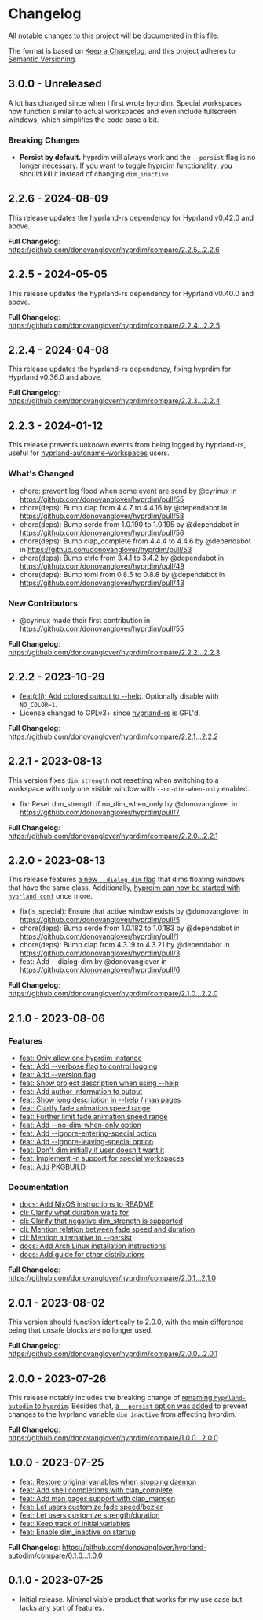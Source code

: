 # Changelog

All notable changes to this project will be documented in this file.

The format is based on [Keep a Changelog](https://keepachangelog.com/en/1.0.0/),
and this project adheres to [Semantic Versioning](https://semver.org/spec/v2.0.0.html).

## 3.0.0 - Unreleased

A lot has changed since when I first wrote hyprdim. Special workspaces now function similar to actual workspaces and even include fullscreen windows, which simplifies the code base a bit.

### Breaking Changes

- **Persist by default.** hyprdim will always work and the `--persist` flag is no longer necessary. If you want to toggle hyprdim functionality, you should kill it instead of changing `dim_inactive`.

## 2.2.6 - 2024-08-09

This release updates the hyprland-rs dependency for Hyprland v0.42.0 and above.

**Full Changelog**: https://github.com/donovanglover/hyprdim/compare/2.2.5...2.2.6

## 2.2.5 - 2024-05-05

This release updates the hyprland-rs dependency for Hyprland v0.40.0 and above.

**Full Changelog**: https://github.com/donovanglover/hyprdim/compare/2.2.4...2.2.5

## 2.2.4 - 2024-04-08

This release updates the hyprland-rs dependency, fixing hyprdim for Hyprland v0.36.0 and above.

**Full Changelog**: https://github.com/donovanglover/hyprdim/compare/2.2.3...2.2.4

## 2.2.3 - 2024-01-12

This release prevents unknown events from being logged by hyprland-rs, useful for [hyprland-autoname-workspaces](https://github.com/hyprland-community/hyprland-autoname-workspaces) users.

### What's Changed

- chore: prevent log flood when some event are send by @cyrinux in https://github.com/donovanglover/hyprdim/pull/55
- chore(deps): Bump clap from 4.4.7 to 4.4.16 by @dependabot in https://github.com/donovanglover/hyprdim/pull/58
- chore(deps): Bump serde from 1.0.190 to 1.0.195 by @dependabot in https://github.com/donovanglover/hyprdim/pull/56
- chore(deps): Bump clap_complete from 4.4.4 to 4.4.6 by @dependabot in https://github.com/donovanglover/hyprdim/pull/53
- chore(deps): Bump ctrlc from 3.4.1 to 3.4.2 by @dependabot in https://github.com/donovanglover/hyprdim/pull/49
- chore(deps): Bump toml from 0.8.5 to 0.8.8 by @dependabot in https://github.com/donovanglover/hyprdim/pull/43

### New Contributors

- @cyrinux made their first contribution in https://github.com/donovanglover/hyprdim/pull/55

**Full Changelog**: https://github.com/donovanglover/hyprdim/compare/2.2.2...2.2.3

## 2.2.2 - 2023-10-29

- [feat(cli): Add colored output to --help](https://github.com/donovanglover/hyprdim/commit/c9be9b037616c5b929d177c8c5dfb82f34242d8d). Optionally disable with `NO_COLOR=1`.
- License changed to GPLv3+ since [hyprland-rs](https://github.com/hyprland-community/hyprland-rs) is GPL'd.

**Full Changelog**: https://github.com/donovanglover/hyprdim/compare/2.2.1...2.2.2

## 2.2.1 - 2023-08-13

This version fixes `dim_strength` not resetting when switching to a workspace with only one visible window with `--no-dim-when-only` enabled.

- fix: Reset dim_strength if no_dim_when_only by @donovanglover in https://github.com/donovanglover/hyprdim/pull/7

**Full Changelog**: https://github.com/donovanglover/hyprdim/compare/2.2.0...2.2.1

## 2.2.0 - 2023-08-13

This release features [a new `--dialog-dim` flag](https://github.com/donovanglover/hyprdim/blob/e8a10490b2b9ce584e4d31a0c2b873ce64e7ca32/src/cli.rs#L94-L106) that dims floating windows that have the same class. Additionally, [hyprdim can now be started with `hyprland.conf`](https://github.com/donovanglover/hyprdim/issues/4) once more.

- fix(is_special): Ensure that active window exists by @donovanglover in https://github.com/donovanglover/hyprdim/pull/5
- chore(deps): Bump serde from 1.0.182 to 1.0.183 by @dependabot in https://github.com/donovanglover/hyprdim/pull/1
- chore(deps): Bump clap from 4.3.19 to 4.3.21 by @dependabot in https://github.com/donovanglover/hyprdim/pull/3
- feat: Add --dialog-dim by @donovanglover in https://github.com/donovanglover/hyprdim/pull/6

**Full Changelog**: https://github.com/donovanglover/hyprdim/compare/2.1.0...2.2.0

## 2.1.0 - 2023-08-06

### Features

- [feat: Only allow one hyprdim instance](https://github.com/donovanglover/hyprdim/commit/3eef596d2c5a694aeb94c22ff3777ecfc5df322e)
- [feat: Add --verbose flag to control logging](https://github.com/donovanglover/hyprdim/commit/2ebd60675c3fb892b5859285e08a819a0942e5fa)
- [feat: Add --version flag](https://github.com/donovanglover/hyprdim/commit/77e1efcc9584e63b5bc098b5013d97f946492f47)
- [feat: Show project description when using --help](https://github.com/donovanglover/hyprdim/commit/0f8736eed79ef2f482d330a92c3a0117d2ba9d4a)
- [feat: Add author information to output](https://github.com/donovanglover/hyprdim/commit/35eb630e2a4914c4f07462d53f4a90dd42a5da87)
- [feat: Show long description in --help / man pages](https://github.com/donovanglover/hyprdim/commit/be398fc265f5f7c8aeafee4c6ed02002785ea949)
- [feat: Clarify fade animation speed range](https://github.com/donovanglover/hyprdim/commit/859b6ea46a329ba354007d8c4672e90386a4959c)
- [feat: Further limit fade animation speed range](https://github.com/donovanglover/hyprdim/commit/2ed56ba9104efa249fcd77adb1f7e239270cf308)
- [feat: Add --no-dim-when-only option](https://github.com/donovanglover/hyprdim/commit/07cbeee8d9bbb92926c743a7592b176408644e15)
- [feat: Add --ignore-entering-special option](https://github.com/donovanglover/hyprdim/commit/ce77e50c61b1b4598ed147c1f62d0ae4779b4223)
- [feat: Add --ignore-leaving-special option](https://github.com/donovanglover/hyprdim/commit/f01b80ec394f591c24cbb7fe8cf600eac4e63c5a)
- [feat: Don't dim initially if user doesn't want it](https://github.com/donovanglover/hyprdim/commit/3615b593a9d48dfc352ea8ba54abc166d726f922)
- [feat: Implement -n support for special workspaces](https://github.com/donovanglover/hyprdim/commit/1d40cb5e72482ab87a271afbaab7156181820fe3)
- [feat: Add PKGBUILD](https://github.com/donovanglover/hyprdim/commit/e5cfa1e7f756689e8746c3b414171eb307d7df8f)

### Documentation

- [docs: Add NixOS instructions to README](https://github.com/donovanglover/hyprdim/commit/a65db271bb0827e349e3ccb83b67ec9cae6a1a39)
- [cli: Clarify what duration waits for](https://github.com/donovanglover/hyprdim/commit/65e08b3fc58a14601c973d01af616907a1868777)
- [cli: Clarify that negative dim_strength is supported](https://github.com/donovanglover/hyprdim/commit/b43daee029fbff6d0d8f9b60e68bea97c19d9eea)
- [cli: Mention relation between fade speed and duration](https://github.com/donovanglover/hyprdim/commit/8f3916065fd999a67015eb7fea3cacf55c457c4d)
- [cli: Mention alternative to --persist](https://github.com/donovanglover/hyprdim/commit/d015c970c2eaf8472d4607539aab8665d171ab56)
- [docs: Add Arch Linux installation instructions](https://github.com/donovanglover/hyprdim/commit/a7a8974aa36b8e396c2a2bbe06d996f4a9d30876)
- [docs: Add guide for other distributions](https://github.com/donovanglover/hyprdim/commit/ad487a01dc5452554701f471eb602405a83a76d5)

**Full Changelog**: https://github.com/donovanglover/hyprdim/compare/2.0.1...2.1.0

## 2.0.1 - 2023-08-02

This version should function identically to 2.0.0, with the main difference being that unsafe blocks are no longer used.

**Full Changelog**: https://github.com/donovanglover/hyprdim/compare/2.0.0...2.0.1

## 2.0.0 - 2023-07-26

This release notably includes the breaking change of [renaming `hyprland-autodim` to `hyprdim`](https://github.com/donovanglover/hyprdim/commit/c8d0a13a603b671f3384ff27c6d25f7da63537ec). Besides that, [a `--persist` option was added](https://github.com/donovanglover/hyprdim/commit/0377381e18d1de97077529de71cafcf0fe2e8a98) to prevent changes to the hyprland variable `dim_inactive` from affecting hyprdim.

**Full Changelog**: https://github.com/donovanglover/hyprdim/compare/1.0.0...2.0.0

## 1.0.0 - 2023-07-25

- [feat: Restore original variables when stopping daemon](https://github.com/donovanglover/hyprland-autodim/commit/3094d4d54383393565a3830c1702423633a0c6ae)
- [feat: Add shell completions with clap_complete](https://github.com/donovanglover/hyprland-autodim/commit/2a52792901bf80e27c9bf6907a780613d08f78a1)
- [feat: Add man pages support with clap_mangen](https://github.com/donovanglover/hyprland-autodim/commit/c8a1329b4b7dafd0327084b3d17c73fc887822a6)
- [feat: Let users customize fade speed/bezier](https://github.com/donovanglover/hyprland-autodim/commit/6129190b8487f8e38e21739c6762298ca4a1e3d4)
- [feat: Let users customize strength/duration](https://github.com/donovanglover/hyprland-autodim/commit/d6d8490920460c89b11475adefdc8c357539d046)
- [feat: Keep track of initial variables](https://github.com/donovanglover/hyprland-autodim/commit/928aae77daf372357ad04d62a08a14b237365e9d)
- [feat: Enable dim_inactive on startup](https://github.com/donovanglover/hyprland-autodim/commit/d7e2c41b742299315955e119ef44df2c2a9b3bff)

**Full Changelog**: https://github.com/donovanglover/hyprland-autodim/compare/0.1.0...1.0.0

## 0.1.0 - 2023-07-25

- Initial release. Minimal viable product that works for my use case but lacks any sort of features.
